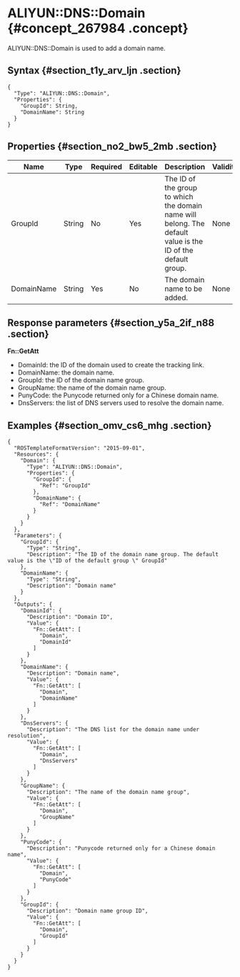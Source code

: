 # ALIYUN::DNS::Domain {#concept_267984 .concept}

ALIYUN::DNS::Domain is used to add a domain name.

## Syntax {#section_t1y_arv_ljn .section}

```language-json
{
  "Type": "ALIYUN::DNS::Domain",
  "Properties": {
    "GroupId": String,
    "DomainName": String
  }
}
```

## Properties {#section_no2_bw5_2mb .section}

|Name|Type|Required|Editable|Description|Validity|
|----|----|--------|--------|-----------|--------|
|GroupId|String|No|Yes|The ID of the group to which the domain name will belong. The default value is the ID of the default group.|None|
|DomainName|String|Yes|No|The domain name to be added.|None|

## Response parameters {#section_y5a_2if_n88 .section}

 **Fn::GetAtt** 

-   DomainId: the ID of the domain used to create the tracking link.
-   DomainName: the domain name.
-   GroupId: the ID of the domain name group.
-   GroupName: the name of the domain name group.
-   PunyCode: the Punycode returned only for a Chinese domain name.
-   DnsServers: the list of DNS servers used to resolve the domain name.

## Examples {#section_omv_cs6_mhg .section}

```language-json
{
  "ROSTemplateFormatVersion": "2015-09-01",
  "Resources": {
    "Domain": {
      "Type": "ALIYUN::DNS::Domain",
      "Properties": {
        "GroupId": {
          "Ref": "GroupId"
        },
        "DomainName": {
          "Ref": "DomainName"
        }
      }
    }
  },
  "Parameters": {
    "GroupId": {
      "Type": "String",
      "Description": "The ID of the domain name group. The default value is the \"ID of the default group \" GroupId"
    },
    "DomainName": {
      "Type": "String",
      "Description": "Domain name"
    }
  },
  "Outputs": {
    "DomainId": {
      "Description": "Domain ID",
      "Value": {
        "Fn::GetAtt": [
          "Domain",
          "DomainId"
        ]
      }
    },
    "DomainName": {
      "Description": "Domain name",
      "Value": {
        "Fn::GetAtt": [
          "Domain",
          "DomainName"
        ]
      }
    },
    "DnsServers": {
      "Description": "The DNS list for the domain name under resolution",
      "Value": {
        "Fn::GetAtt": [
          "Domain",
          "DnsServers"
        ]
      }
    },
    "GroupName": {
      "Description": "The name of the domain name group",
      "Value": {
        "Fn::GetAtt": [
          "Domain",
          "GroupName"
        ]
      }
    },
    "PunyCode": {
      "Description": "Punycode returned only for a Chinese domain name",
      "Value": {
        "Fn::GetAtt": [
          "Domain",
          "PunyCode"
        ]
      }
    },
    "GroupId": {
      "Description": "Domain name group ID",
      "Value": {
        "Fn::GetAtt": [
          "Domain",
          "GroupId"
        ]
      }
    }
  }
}
```


